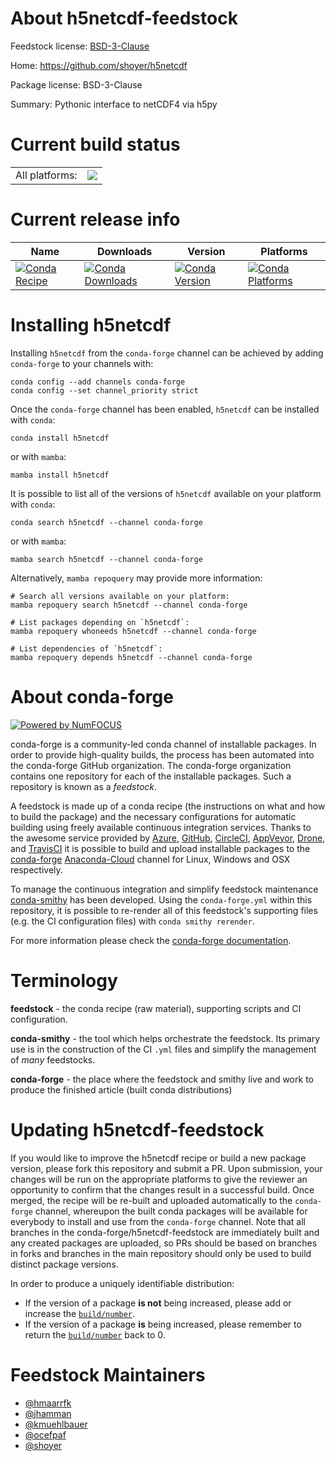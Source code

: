 About h5netcdf-feedstock
========================

Feedstock license: [BSD-3-Clause](https://github.com/conda-forge/h5netcdf-feedstock/blob/main/LICENSE.txt)

Home: https://github.com/shoyer/h5netcdf

Package license: BSD-3-Clause

Summary: Pythonic interface to netCDF4 via h5py

Current build status
====================


<table><tr><td>All platforms:</td>
    <td>
      <a href="https://dev.azure.com/conda-forge/feedstock-builds/_build/latest?definitionId=2989&branchName=main">
        <img src="https://dev.azure.com/conda-forge/feedstock-builds/_apis/build/status/h5netcdf-feedstock?branchName=main">
      </a>
    </td>
  </tr>
</table>

Current release info
====================

| Name | Downloads | Version | Platforms |
| --- | --- | --- | --- |
| [![Conda Recipe](https://img.shields.io/badge/recipe-h5netcdf-green.svg)](https://anaconda.org/conda-forge/h5netcdf) | [![Conda Downloads](https://img.shields.io/conda/dn/conda-forge/h5netcdf.svg)](https://anaconda.org/conda-forge/h5netcdf) | [![Conda Version](https://img.shields.io/conda/vn/conda-forge/h5netcdf.svg)](https://anaconda.org/conda-forge/h5netcdf) | [![Conda Platforms](https://img.shields.io/conda/pn/conda-forge/h5netcdf.svg)](https://anaconda.org/conda-forge/h5netcdf) |

Installing h5netcdf
===================

Installing `h5netcdf` from the `conda-forge` channel can be achieved by adding `conda-forge` to your channels with:

```
conda config --add channels conda-forge
conda config --set channel_priority strict
```

Once the `conda-forge` channel has been enabled, `h5netcdf` can be installed with `conda`:

```
conda install h5netcdf
```

or with `mamba`:

```
mamba install h5netcdf
```

It is possible to list all of the versions of `h5netcdf` available on your platform with `conda`:

```
conda search h5netcdf --channel conda-forge
```

or with `mamba`:

```
mamba search h5netcdf --channel conda-forge
```

Alternatively, `mamba repoquery` may provide more information:

```
# Search all versions available on your platform:
mamba repoquery search h5netcdf --channel conda-forge

# List packages depending on `h5netcdf`:
mamba repoquery whoneeds h5netcdf --channel conda-forge

# List dependencies of `h5netcdf`:
mamba repoquery depends h5netcdf --channel conda-forge
```


About conda-forge
=================

[![Powered by
NumFOCUS](https://img.shields.io/badge/powered%20by-NumFOCUS-orange.svg?style=flat&colorA=E1523D&colorB=007D8A)](https://numfocus.org)

conda-forge is a community-led conda channel of installable packages.
In order to provide high-quality builds, the process has been automated into the
conda-forge GitHub organization. The conda-forge organization contains one repository
for each of the installable packages. Such a repository is known as a *feedstock*.

A feedstock is made up of a conda recipe (the instructions on what and how to build
the package) and the necessary configurations for automatic building using freely
available continuous integration services. Thanks to the awesome service provided by
[Azure](https://azure.microsoft.com/en-us/services/devops/), [GitHub](https://github.com/),
[CircleCI](https://circleci.com/), [AppVeyor](https://www.appveyor.com/),
[Drone](https://cloud.drone.io/welcome), and [TravisCI](https://travis-ci.com/)
it is possible to build and upload installable packages to the
[conda-forge](https://anaconda.org/conda-forge) [Anaconda-Cloud](https://anaconda.org/)
channel for Linux, Windows and OSX respectively.

To manage the continuous integration and simplify feedstock maintenance
[conda-smithy](https://github.com/conda-forge/conda-smithy) has been developed.
Using the ``conda-forge.yml`` within this repository, it is possible to re-render all of
this feedstock's supporting files (e.g. the CI configuration files) with ``conda smithy rerender``.

For more information please check the [conda-forge documentation](https://conda-forge.org/docs/).

Terminology
===========

**feedstock** - the conda recipe (raw material), supporting scripts and CI configuration.

**conda-smithy** - the tool which helps orchestrate the feedstock.
                   Its primary use is in the construction of the CI ``.yml`` files
                   and simplify the management of *many* feedstocks.

**conda-forge** - the place where the feedstock and smithy live and work to
                  produce the finished article (built conda distributions)


Updating h5netcdf-feedstock
===========================

If you would like to improve the h5netcdf recipe or build a new
package version, please fork this repository and submit a PR. Upon submission,
your changes will be run on the appropriate platforms to give the reviewer an
opportunity to confirm that the changes result in a successful build. Once
merged, the recipe will be re-built and uploaded automatically to the
`conda-forge` channel, whereupon the built conda packages will be available for
everybody to install and use from the `conda-forge` channel.
Note that all branches in the conda-forge/h5netcdf-feedstock are
immediately built and any created packages are uploaded, so PRs should be based
on branches in forks and branches in the main repository should only be used to
build distinct package versions.

In order to produce a uniquely identifiable distribution:
 * If the version of a package **is not** being increased, please add or increase
   the [``build/number``](https://docs.conda.io/projects/conda-build/en/latest/resources/define-metadata.html#build-number-and-string).
 * If the version of a package **is** being increased, please remember to return
   the [``build/number``](https://docs.conda.io/projects/conda-build/en/latest/resources/define-metadata.html#build-number-and-string)
   back to 0.

Feedstock Maintainers
=====================

* [@hmaarrfk](https://github.com/hmaarrfk/)
* [@jhamman](https://github.com/jhamman/)
* [@kmuehlbauer](https://github.com/kmuehlbauer/)
* [@ocefpaf](https://github.com/ocefpaf/)
* [@shoyer](https://github.com/shoyer/)

